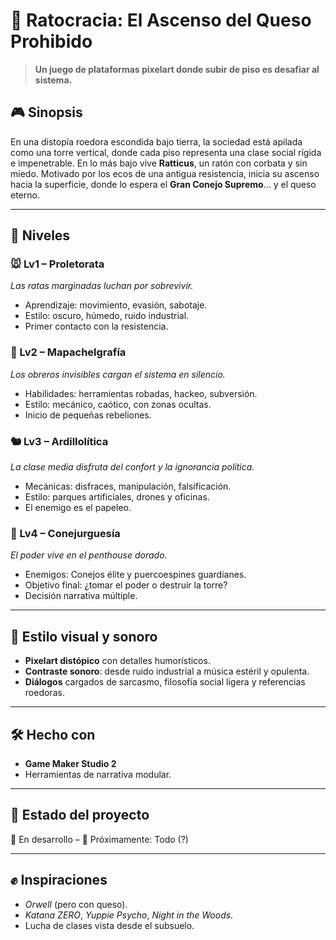 # 🧀 Ratocracia: El Ascenso del Queso Prohibido

> **Un juego de plataformas pixelart donde subir de piso es desafiar al sistema.**

## 🎮 Sinopsis

En una distopía roedora escondida bajo tierra, la sociedad está apilada como una torre vertical, donde cada piso representa una clase social rígida e impenetrable. En lo más bajo vive **Ratticus**, un ratón con corbata y sin miedo. Motivado por los ecos de una antigua resistencia, inicia su ascenso hacia la superficie, donde lo espera el **Gran Conejo Supremo**... y el queso eterno.

---

## 🧱 Niveles

### 🐭 Lv1 – Proletorata
*Las ratas marginadas luchan por sobrevivir.*

- Aprendizaje: movimiento, evasión, sabotaje.  
- Estilo: oscuro, húmedo, ruido industrial.  
- Primer contacto con la resistencia.

### 🦝 Lv2 – Mapachelgrafía
*Los obreros invisibles cargan el sistema en silencio.*

- Habilidades: herramientas robadas, hackeo, subversión.  
- Estilo: mecánico, caótico, con zonas ocultas.  
- Inicio de pequeñas rebeliones.

### 🐿️ Lv3 – Ardillolítica
*La clase media disfruta del confort y la ignorancia política.*

- Mecánicas: disfraces, manipulación, falsificación.  
- Estilo: parques artificiales, drones y oficinas.  
- El enemigo es el papeleo.

### 🐰 Lv4 – Conejurguesía
*El poder vive en el penthouse dorado.*

- Enemigos: Conejos élite y puercoespines guardianes.  
- Objetivo final: ¿tomar el poder o destruir la torre?  
- Decisión narrativa múltiple.

---

## 🎨 Estilo visual y sonoro

- **Pixelart distópico** con detalles humorísticos.  
- **Contraste sonoro**: desde ruido industrial a música estéril y opulenta.  
- **Diálogos** cargados de sarcasmo, filosofía social ligera y referencias roedoras.

---

## 🛠️ Hecho con

- **Game Maker Studio 2**  
- Herramientas de narrativa modular.

---

## 🚧 Estado del proyecto

🚀 En desarrollo –
🎯 Próximamente: Todo (?)

---

## ✊ Inspiraciones

- *Orwell* (pero con queso).  
- *Katana ZERO*, *Yuppie Psycho*, *Night in the Woods*.  
- Lucha de clases vista desde el subsuelo.

